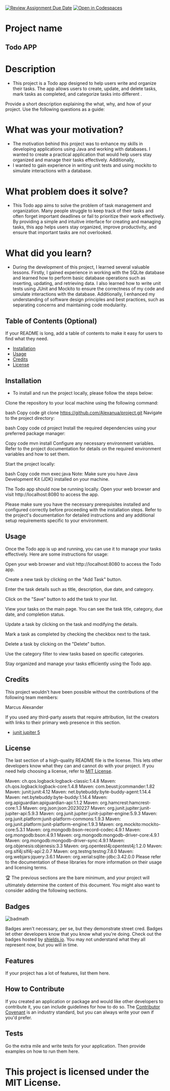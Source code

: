 [![Review Assignment Due Date](https://classroom.github.com/assets/deadline-readme-button-24ddc0f5d75046c5622901739e7c5dd533143b0c8e959d652212380cedb1ea36.svg)](https://classroom.github.com/a/MYVtI0hB)
[![Open in Codespaces](https://classroom.github.com/assets/launch-codespace-7f7980b617ed060a017424585567c406b6ee15c891e84e1186181d67ecf80aa0.svg)](https://classroom.github.com/open-in-codespaces?assignment_repo_id=11369389)
# Project name
## Todo APP

# Description
- This project is a Todo app designed to help users write and organize their tasks. The app allows users to create, update,
and delete tasks, mark tasks as completed, and categorize tasks into different .

Provide a short description explaining the what, why, and how of your project. Use the following questions as a guide:

# What was your motivation?
- The motivation behind this project was to enhance my skills in developing applications using Java and working with databases. I wanted to create a practical application that would help users stay organized and manage their tasks effectively. Additionally, 
- I wanted to gain experience in writing unit tests and using mockito to simulate interactions with a database.

# What problem does it solve?
- This Todo app aims to solve the problem of task management and organization. 
Many people struggle to keep track of their tasks and often forget important deadlines or fail to prioritize their work effectively. By providing a simple and intuitive interface for creating and managing tasks, 
this app helps users stay organized, improve productivity, and ensure that important tasks are not overlooked.

# What did you learn?
- During the development of this project, I learned several 
valuable lessons. Firstly, I gained experience in working with the SQLite database and 
learned how to perform basic database operations such as inserting, updating, and retrieving data. 
I also learned how to write unit tests using JUnit and Mockito to ensure the correctness of my code and simulate interactions with the database. Additionally, I enhanced my understanding of software design principles and best practices, such as separating concerns and maintaining code modularity.







## Table of Contents (Optional)

If your README is long, add a table of contents to make it easy for users to find what they need.

- [Installation](#installation)
- [Usage](#usage)
- [Credits](#credits)
- [License](#license)

## Installation

- To install and run the project locally, please follow the steps below:

Clone the repository to your local machine using the following command:

bash
Copy code
git clone https://github.com/Alexanua/project.git
Navigate to the project directory:

bash
Copy code
cd project
Install the required dependencies using your preferred package manager:

Copy code
mvn install
Configure any necessary environment variables. Refer to the project documentation for details on the required environment variables and how to set them.

Start the project locally:

bash
Copy code
mvn exec:java
Note: Make sure you have Java Development Kit (JDK) installed on your machine.

The Todo app should now be running locally. Open your web browser and visit http://localhost:8080 to access the app.

Please make sure you have the necessary prerequisites installed and configured correctly
before proceeding with the installation steps. Refer to the project's documentation for
detailed instructions and any additional setup requirements specific to your environment.



## Usage

Once the Todo app is up and running, you can use it to manage your tasks effectively. Here are some instructions for usage:

Open your web browser and visit http://localhost:8080 to access the Todo app.

Create a new task by clicking on the "Add Task" button.

Enter the task details such as title, description, due date, and category.

Click on the "Save" button to add the task to your list.

View your tasks on the main page. You can see the task title, category, due date, and completion status.

Update a task by clicking on the task and modifying the details.

Mark a task as completed by checking the checkbox next to the task.

Delete a task by clicking on the "Delete" button.

Use the category filter to view tasks based on specific categories.

Stay organized and manage your tasks efficiently using the Todo app.
## Credits

This project wouldn't have been possible without the contributions of the following team members:

Marcus 
Alexander




If you used any third-party assets that require attribution, list the creators with links to their primary web presence in this section.
* [junit jupiter 5](https://mvnrepository.com/artifact/org.junit.jupiter/junit-jupiter/5.7.0)



## License

The last section of a high-quality README file is the license. This lets other developers know what they can and cannot do with your project. If you need help choosing a license, refer to [MIT License](https://choosealicense.com/licenses/mit/).

Maven: ch.qos.logback:logback-classic:1.4.8
Maven: ch.qos.logback:logback-core:1.4.8
Maven: com.beust:jcommander:1.82
Maven: junit:junit:4.12
Maven: net.bytebuddy:byte-buddy-agent:1.14.4
Maven: net.bytebuddy:byte-buddy:1.14.4
Maven: org.apiguardian:apiguardian-api:1.1.2
Maven: org.hamcrest:hamcrest-core:1.3
Maven: org.json:json:20230227
Maven: org.junit.jupiter:junit-jupiter-api:5.9.3
Maven: org.junit.jupiter:junit-jupiter-engine:5.9.3
Maven: org.junit.platform:junit-platform-commons:1.9.3
Maven: org.junit.platform:junit-platform-engine:1.9.3
Maven: org.mockito:mockito-core:5.3.1
Maven: org.mongodb:bson-record-codec:4.9.1
Maven: org.mongodb:bson:4.9.1
Maven: org.mongodb:mongodb-driver-core:4.9.1
Maven: org.mongodb:mongodb-driver-sync:4.9.1
Maven: org.objenesis:objenesis:3.3
Maven: org.opentest4j:opentest4j:1.2.0
Maven: org.slf4j:slf4j-api:2.0.7
Maven: org.testng:testng:7.8.0
Maven: org.webjars:jquery:3.6.1
Maven: org.xerial:sqlite-jdbc:3.42.0.0
Please refer to the documentation of these libraries for more information on their usage and licensing terms.

🏆 The previous sections are the bare minimum, and your project will ultimately determine the content of this document. You might also want to consider adding the following sections.

## Badges

![badmath](https://img.shields.io/github/languages/top/lernantino/badmath)

Badges aren't necessary, per se, but they demonstrate street cred. Badges let other developers know that you know what you're doing. Check out the badges hosted by [shields.io](https://shields.io/). You may not understand what they all represent now, but you will in time.

## Features

If your project has a lot of features, list them here.

## How to Contribute

If you created an application or package and would like other developers to contribute it, you can include guidelines for how to do so. The [Contributor Covenant](https://www.contributor-covenant.org/) is an industry standard, but you can always write your own if you'd prefer.

## Tests

Go the extra mile and write tests for your application. Then provide examples on how to run them here.

# This project is licensed under the MIT License.